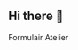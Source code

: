 ## Hi there 👋
Formulair Atelier
<!--![formuair](https://github.com/user-attachments/assets/8bc031c3-cadf-4d15-8409-73c182f3627c)

**ArameFallilou/Aramefallilou** is a ✨ _special_ ✨ repository because its `README.md` (this file) appears on your GitHub profile.

Here are some ideas to get you started:

- 🔭 I’m currently working on ...
- 🌱 I’m currently learning ...
- 👯 I’m looking to collaborate on ...
- 🤔 I’m looking for help with ...
- 💬 Ask me about ...
- 📫 How to reach me: ...
- 😄 Pronouns: ...
- ⚡ Fun fact: ...
-->
